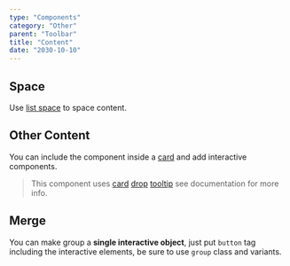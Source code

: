 ```yaml
---
type: "Components"
category: "Other"
parent: "Toolbar"
title: "Content"
date: "2030-10-10"
---
```


## Space

Use [list space](/components/list/content#space) to space content.

<demo>
  <demoinline src="demos/components/toolbar/space">
  </demoinline>
</demo>

## Other Content

You can include the component inside a [card](/components/card) and add interactive components.

> This component uses [card](/components/card) [drop](/components/drop) [tooltip](/components/tooltip) see documentation for more info.

<demo>
  <demoinline src="demos/components/toolbar/content">
  </demoinline>
</demo>

## Merge

You can make group a **single interactive object**, just put `button` tag including the interactive elements, be sure to use `group` class and variants.

<demo>
  <demoinline src="demos/components/toolbar/merge">
  </demoinline>
</demo>
